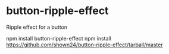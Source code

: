 # button-ripple-effect
Ripple effect for a button

npm install button-ripple-effect
npm install https://github.com/shown24/button-ripple-effect/tarball/master
